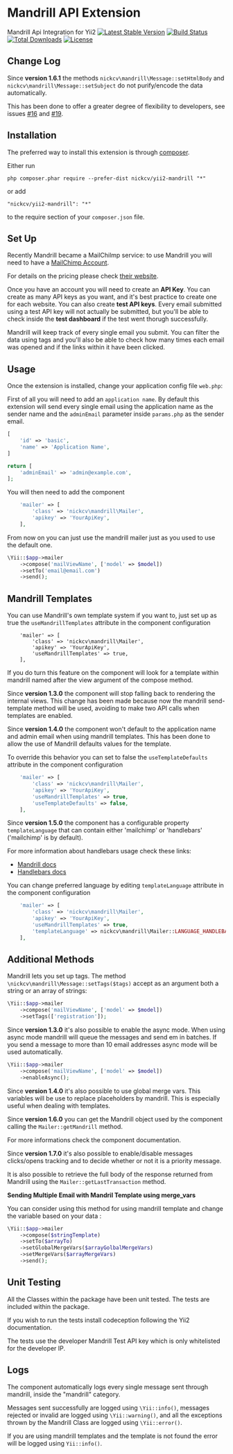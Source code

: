 Mandrill API Extension
======================
Mandrill Api Integration for Yii2
[![Latest Stable Version](https://poser.pugx.org/nickcv/yii2-mandrill/v/stable)](https://packagist.org/packages/nickcv/yii2-mandrill) [![Build Status](https://travis-ci.org/nickcv-ln/yii2-mandrill.svg)](https://travis-ci.org/nickcv-ln/yii2-mandrill) [![Total Downloads](https://poser.pugx.org/nickcv/yii2-mandrill/downloads)](https://packagist.org/packages/nickcv/yii2-mandrill) [![License](https://poser.pugx.org/nickcv/yii2-mandrill/license)](https://packagist.org/packages/nickcv/yii2-mandrill)

Change Log
----------

Since **version 1.6.1** the methods `nickcv\mandrill\Message::setHtmlBody` and `nickcv\mandrill\Message::setSubject` do not purify/encode the data automatically.

This has been done to offer a greater degree of flexibility to developers, see issues [#16](https://github.com/nickcv-ln/yii2-mandrill/issues/16) and [#19](https://github.com/nickcv-ln/yii2-mandrill/issues/19).

Installation
------------

The preferred way to install this extension is through [composer](http://getcomposer.org/download/).

Either run

```
php composer.phar require --prefer-dist nickcv/yii2-mandrill "*"
```

or add

```
"nickcv/yii2-mandrill": "*"
```

to the require section of your `composer.json` file.


Set Up
------

Recently Mandrill became a MailChilmp service: to use Mandrill you will need to have a [MailChimp Account](https://mandrill.com/signup/).

For details on the pricing please check [their website](https://mandrill.com/pricing/).

Once you have an account you will need to create an **API Key**.
You can create as many API keys as you want, and it's best practice to create one for each website.
You can also create **test API keys**. Every email submitted using a test API key will not actually be submitted, but you'll be able to check inside the **test dashboard** if the test went thorugh successfully.

Mandrill will keep track of every single email you submit. You can filter the data using tags and you'll also be able to check how many times each email was opened and if the links within it have been clicked.

Usage
-----

Once the extension is installed, change your application config file `web.php`:

First of all you will need to add an `application name`.
By default this extension will send every single email using the application name as the sender name and the `adminEmail` parameter inside `params.php` as the sender email.


```php
[
	'id' => 'basic',
	'name' => 'Application Name',
]
```

```php
return [
    'adminEmail' => 'admin@example.com',
];
```

You will then need to add the component

```php
    'mailer' => [
        'class' => 'nickcv\mandrill\Mailer',
        'apikey' => 'YourApiKey',
    ],
```

From now on you can just use the mandrill mailer just as you used to use the default one.

```php
\Yii::$app->mailer
    ->compose('mailViewName', ['model' => $model])
    ->setTo('email@email.com')
    ->send();
```

Mandrill Templates
------------------
You can use Mandrill's own template system if you want to, just set up as true the `useMandrillTemplates` attribute in the component configuration

```
    'mailer' => [
        'class' => 'nickcv\mandrill\Mailer',
        'apikey' => 'YourApiKey',
        'useMandrillTemplates' => true,
    ],
```

If you do turn this feature on the component will look for a template within mandrill named after the view argument of the compose method.

Since **version 1.3.0** the component will stop falling back to rendering the internal views.
This change has been made because now the mandrill send-template method will be used, avoiding to make two API calls when templates are enabled.

Since **version 1.4.0** the component won't default to the application name and admin email when using mandrill templates. This has been done to allow the use of Mandrill defaults values for the template.

To override this behavior you can set to false the `useTemplateDefaults` attribute in the component configuration

```php
    'mailer' => [
        'class' => 'nickcv\mandrill\Mailer',
        'apikey' => 'YourApiKey',
        'useMandrillTemplates' => true,
        'useTemplateDefaults' => false,
    ],
```

Since **version 1.5.0** the component has a configurable property `templateLanguage` that can contain either 'mailchimp' or 'handlebars' ('mailchimp' is by default).

For more information about handlebars usage check these links:

- [Mandrill docs](https://mandrill.zendesk.com/hc/en-us/articles/205582537-Using-Handlebars-for-dynamic-content)
- [Handlebars docs](http://handlebarsjs.com/)

You can change preferred language by editing `templateLanguage` attribute in the component configuration

```php
    'mailer' => [
        'class' => 'nickcv\mandrill\Mailer',
        'apikey' => 'YourApiKey',
        'useMandrillTemplates' => true,
        'templateLanguage' => nickcv\mandrill\Mailer::LANGUAGE_HANDLEBARS,
    ],
```


Additional Methods
------------------

Mandrill lets you set up tags. The method `\nickcv\mandrill\Message::setTags($tags)` accept as an argument both a string or an array of strings:

```php
\Yii::$app->mailer
    ->compose('mailViewName', ['model' => $model])
    ->setTags(['registration']);
```

Since **version 1.3.0** it's also possible to enable the async mode.
When using async mode mandrill will queue the messages and send em in batches.
If you send a message to more than 10 email addresses async mode will be used
automatically.

```php
\Yii::$app->mailer
    ->compose('mailViewName', ['model' => $model])
    ->enableAsync();
```

Since **version 1.4.0** it's also possible to use global merge vars.
This variables will be use to replace placeholders by mandrill.
This is especially useful when dealing with templates.

Since **version 1.6.0** you can get the Mandrill object used by the component calling the `Mailer::getMandrill` method.

For more informations check the component documentation.

Since **version 1.7.0** it's also possible to enable/disable messages clicks/opens tracking and to decide whether or not it is a priority message.

It is also possible to retrieve the full body of the response returned from Mandrill using the `Mailer::getLastTransaction` method.


**Sending Multiple Email with Mandril Template using merge_vars**

You can consider using this method for using mandrill template and change the variable based on your data :

```php
\Yii::$app->mailer
    ->compose($stringTemplate)
    ->setTo($arrayTo)
    ->setGlobalMergeVars($arrayGolbalMergeVars)
    ->setMergeVars($arrayMergeVars)
    ->send();
```


Unit Testing
------------

All the Classes within the package have been unit tested.
The tests are included within the package.

If you wish to run the tests install codeception following the Yii2 documentation.

The tests use the developer Mandrill Test API key which is only whitelisted for the developer IP.

Logs
----

The component automatically logs every single message sent through mandrill, inside the "mandrill" category.

Messages sent successfully are logged using `\Yii::info()`, messages rejected or invalid are logged using `\Yii::warning()`, and all the exceptions thrown by the Mandrill Class are logged using `\Yii::error()`.

If you are using mandrill templates and the template is not found the error will be logged using `Yii::info()`.
